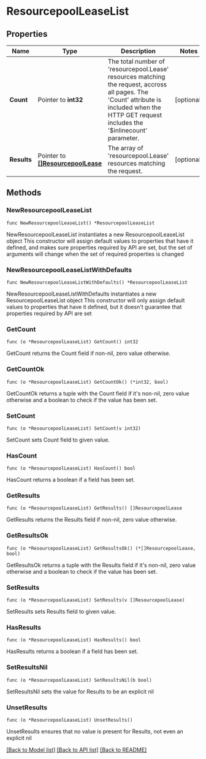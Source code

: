 # ResourcepoolLeaseList

## Properties

Name | Type | Description | Notes
------------ | ------------- | ------------- | -------------
**Count** | Pointer to **int32** | The total number of &#39;resourcepool.Lease&#39; resources matching the request, accross all pages. The &#39;Count&#39; attribute is included when the HTTP GET request includes the &#39;$inlinecount&#39; parameter. | [optional] 
**Results** | Pointer to [**[]ResourcepoolLease**](ResourcepoolLease.md) | The array of &#39;resourcepool.Lease&#39; resources matching the request. | [optional] 

## Methods

### NewResourcepoolLeaseList

`func NewResourcepoolLeaseList() *ResourcepoolLeaseList`

NewResourcepoolLeaseList instantiates a new ResourcepoolLeaseList object
This constructor will assign default values to properties that have it defined,
and makes sure properties required by API are set, but the set of arguments
will change when the set of required properties is changed

### NewResourcepoolLeaseListWithDefaults

`func NewResourcepoolLeaseListWithDefaults() *ResourcepoolLeaseList`

NewResourcepoolLeaseListWithDefaults instantiates a new ResourcepoolLeaseList object
This constructor will only assign default values to properties that have it defined,
but it doesn't guarantee that properties required by API are set

### GetCount

`func (o *ResourcepoolLeaseList) GetCount() int32`

GetCount returns the Count field if non-nil, zero value otherwise.

### GetCountOk

`func (o *ResourcepoolLeaseList) GetCountOk() (*int32, bool)`

GetCountOk returns a tuple with the Count field if it's non-nil, zero value otherwise
and a boolean to check if the value has been set.

### SetCount

`func (o *ResourcepoolLeaseList) SetCount(v int32)`

SetCount sets Count field to given value.

### HasCount

`func (o *ResourcepoolLeaseList) HasCount() bool`

HasCount returns a boolean if a field has been set.

### GetResults

`func (o *ResourcepoolLeaseList) GetResults() []ResourcepoolLease`

GetResults returns the Results field if non-nil, zero value otherwise.

### GetResultsOk

`func (o *ResourcepoolLeaseList) GetResultsOk() (*[]ResourcepoolLease, bool)`

GetResultsOk returns a tuple with the Results field if it's non-nil, zero value otherwise
and a boolean to check if the value has been set.

### SetResults

`func (o *ResourcepoolLeaseList) SetResults(v []ResourcepoolLease)`

SetResults sets Results field to given value.

### HasResults

`func (o *ResourcepoolLeaseList) HasResults() bool`

HasResults returns a boolean if a field has been set.

### SetResultsNil

`func (o *ResourcepoolLeaseList) SetResultsNil(b bool)`

 SetResultsNil sets the value for Results to be an explicit nil

### UnsetResults
`func (o *ResourcepoolLeaseList) UnsetResults()`

UnsetResults ensures that no value is present for Results, not even an explicit nil

[[Back to Model list]](../README.md#documentation-for-models) [[Back to API list]](../README.md#documentation-for-api-endpoints) [[Back to README]](../README.md)


